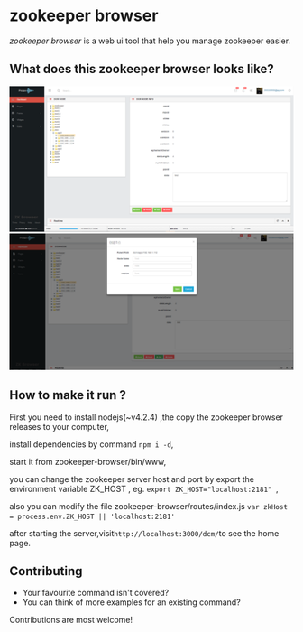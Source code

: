 # zookeeper browser

 

*zookeeper browser* is a web ui tool that help you manage zookeeper easier.

## What does this zookeeper browser looks like?
 ![home page screenshot](https://raw.githubusercontent.com/yutaixi/zookeeper-browser/master/screen%20shots/home.png)
 ![add node screenshot](https://raw.githubusercontent.com/yutaixi/zookeeper-browser/master/screen%20shots/add%20node.png)
## How to make it run ?
First you need to install nodejs(~v4.2.4) ,the copy the zookeeper browser releases to your computer,

install dependencies by command `npm i -d`,

start it from zookeeper-browser/bin/www,

you can change the zookeeper server host and port by export the environment variable ZK_HOST ,
eg. `export ZK_HOST="localhost:2181" `,

also you can modify the file zookeeper-browser/routes/index.js `var zkHost = process.env.ZK_HOST || 'localhost:2181' `

after starting the server,visit` http://localhost:3000/dcm/ `to see the home page.



## Contributing

- Your favourite command isn't covered?
- You can think of more examples for an existing command?

Contributions are most welcome!
 
 
